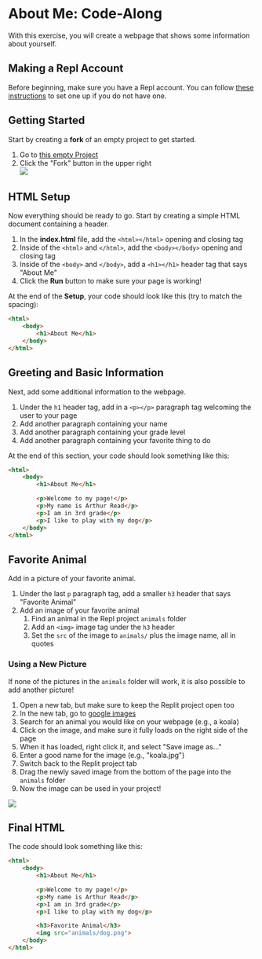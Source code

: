 # About Me: Code-Along
With this exercise, you will create a webpage that shows some information about yourself.

## Making a Repl Account
Before beginning, make sure you have a Repl account. You can follow [these instructions](../ReplSetup.md) to set one up if you do not have one.

## Getting Started
Start by creating a **fork** of an empty project to get started.

1. Go to [this empty Project](https://replit.com/@HylandOutreach/AboutMeBegin#index.html)
1. Click the "Fork" button in the upper right  
    ![](https://i.imgur.com/UuJ0Emr.png)

## HTML Setup
Now everything should be ready to go. Start by creating a simple HTML document containing a header.

1. In the **index.html** file, add the `<html></html>` opening and closing tag
1. Inside of the `<html>` and `</html>`, add the `<body></body>` opening and closing tag
1. Inside of the `<body>` and `</body>`, add a `<h1></h1>` header tag that says "About Me"
1. Click the **Run** button to make sure your page is working!

At the end of the **Setup**, your code should look like this (try to match the spacing):
```html
<html>
    <body>
        <h1>About Me</h1>
    </body>
</html>
```

## Greeting and Basic Information
Next, add some additional information to the webpage.

1. Under the `h1` header tag, add in a `<p></p>` paragraph tag welcoming the user to your page
1. Add another paragraph containing your name
1. Add another paragraph containing your grade level
1. Add another paragraph containing your favorite thing to do

At the end of this section, your code should look something like this:
```html
<html>
    <body>
        <h1>About Me</h1>

        <p>Welcome to my page!</p>
        <p>My name is Arthur Read</p>
        <p>I am in 3rd grade</p>
        <p>I like to play with my dog</p>
    </body>
</html>
```

## Favorite Animal
Add in a picture of your favorite animal.

1. Under the last `p` paragraph tag, add a smaller `h3` header that says "Favorite Animal"
1. Add an image of your favorite animal
    1. Find an animal in the Repl project `animals` folder
    1. Add an `<img>` image tag under the `h3` header
    1. Set the `src` of the image to `animals/` plus the image name, all in quotes

### Using a New Picture
If none of the pictures in the `animals` folder will work, it is also possible to add another picture!

1. Open a new tab, but make sure to keep the Replit project open too
1. In the new tab, go to [google images](https://images.google.com/)
1. Search for an animal you would like on your webpage (e.g., a koala)
1. Click on the image, and make sure it fully loads on the right side of the page
1. When it has loaded, right click it, and select "Save image as..."
1. Enter a good name for the image (e.g., "koala.jpg")
1. Switch back to the Replit project tab
1. Drag the newly saved image from the bottom of the page into the `animals` folder
1. Now the image can be used in your project!

![](addimagetoreplit.gif)

## Final HTML
The code should look something like this:

```html
<html>
    <body>
        <h1>About Me</h1>

        <p>Welcome to my page!</p>
        <p>My name is Arthur Read</p>
        <p>I am in 3rd grade</p>
        <p>I like to play with my dog</p>

        <h3>Favorite Animal</h3>
        <img src="animals/dog.png">
    </body>
</html>
```